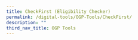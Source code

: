 ```yaml
---
title: CheckFirst (Eligibility Checker)
permalink: /digital-tools/OGP-Tools/CheckFirst/
description: ""
third_nav_title: OGP Tools
---
```

